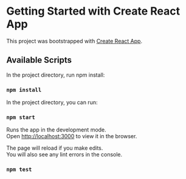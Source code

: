 # Getting Started with Create React App

This project was bootstrapped with [Create React App](https://github.com/facebook/create-react-app).

## Available Scripts

In the project directory, run npm install:

### `npm install`

In the project directory, you can run:

### `npm start`

Runs the app in the development mode.\
Open [http://localhost:3000](http://localhost:3000) to view it in the browser.

The page will reload if you make edits.\
You will also see any lint errors in the console.

### `npm test`


